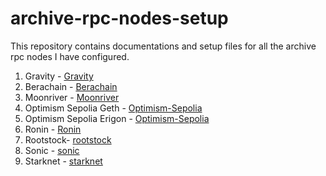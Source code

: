 # archive-rpc-nodes-setup
This repository contains documentations and setup files for all the archive rpc nodes I have configured.


1. Gravity - [Gravity](gravity\docs.md)
2. Berachain - [Berachain](berachain\docs.md)
3. Moonriver - [Moonriver](moonriver\docs.md)
4. Optimism Sepolia Geth - [Optimism-Sepolia](optimism-sepolia\geth\docs.md)
5. Optimism Sepolia  Erigon - [Optimism-Sepolia](optimism-sepolia\erigon\docs.md)
6. Ronin - [Ronin](ronin\docs.md)
7. Rootstock- [rootstock](rootstock\docs.md)
8. Sonic - [sonic](sonic-chain\docs.md)
9. Starknet - [starknet](starknet\docs.md)